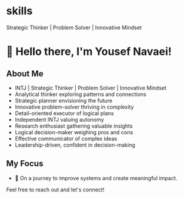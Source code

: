 # skills
Strategic Thinker | Problem Solver | Innovative Mindset
# 👋 Hello there, I'm Yousef Navaei!

## About Me

- INTJ | Strategic Thinker | Problem Solver | Innovative Mindset
- Analytical thinker exploring patterns and connections
- Strategic planner envisioning the future
- Innovative problem-solver thriving in complexity
- Detail-oriented executor of logical plans
- Independent INTJ valuing autonomy
- Research enthusiast gathering valuable insights
- Logical decision-maker weighing pros and cons
- Effective communicator of complex ideas
- Leadership-driven, confident in decision-making

## My Focus

- 🚀 On a journey to improve systems and create meaningful impact.

Feel free to reach out and let's connect!
